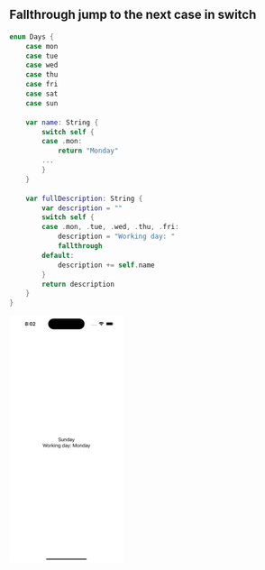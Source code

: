 ## Fallthrough jump to the next case in switch

```swift
enum Days {
    case mon
    case tue
    case wed
    case thu
    case fri
    case sat
    case sun
    
    var name: String {
        switch self {
        case .mon:
            return "Monday"
        ...
        }
    }
    
    var fullDescription: String {
        var description = ""
        switch self {
        case .mon, .tue, .wed, .thu, .fri:
            description = "Working day: "
            fallthrough
        default:
            description += self.name
        }
        return description
    }
}
```

<img src="preview.png" width="40%" >
